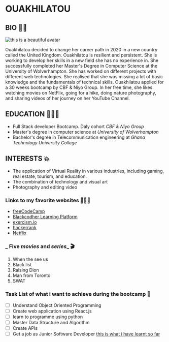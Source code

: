 # OUAKHILATOU

## BIO 🧕🏾
![this is a beautiful avatar](https://cdn-icons-png.flaticon.com/512/921/921036.png?w=900&t=st=1662733600~exp=1662734200~hmac=d575550a4d90f8a52285576977b6f2be20b569e5ea52502c35810f713ecc6b93)

Ouakhilatou decided to change her career path in 2020 in a new country called the United Kingdom. Ouakhilatou is resilient and persistent. She is working to develop her skills in a new field she has no experience in. She successfully completed her Master's Degree in Computer Science at the University of Wolverhampton. She has worked on different projects with different web technologies. She realised that she was missing a lot of basic knowledge and the fundamentals of technical skills. Ouakhilatou applied for a 30 weeks bootcamp by CBF & Niyo Group. In her free time, she likes watching movies on NetFlix, going for a hike, doing nature photography, and sharing videos of her journey on her YouTube Channel.

## EDUCATION 👩🏾‍💻

- Full Stack developer Bootcamp. Daly cohort _CBF & Niyo Group_
- Master's degree in computer science at _University of Wolverhampton_
- Bachelor's degree in Telecommunication engineering at _Ghana Technology University College_


## INTERESTS 💥

* The application of Virtual Reality in various industries, including gaming, real estate, tourism, and education.
* The combination of technology and visual art
* Photography and editing video

### Links to my favorite websites 👩🏾‍💻
* [freeCodeCamp](https://www.freecodecamp.org/settings)
* [Blackcodher Learning Platform](https://learning.blackcodher.tech/)
* [exercism.io](https://exercism.org/)
* [hackerrank](https://www.hackerrank.com/dashboard)
* [Netflix](https://www.netflix.com/gb/login?nextpage=https%3A%2F%2Fwww.netflix.com%2Fbrowse)


### **_ Five *movies* and *series*_** 🎬

1. When the see us
2. Black list
3. Raising Dion
4. Man from Toronto
5. SWAT

### Task List of what i want to achieve during the bootcamp 🎯

- [ ] Understand Object Oriented Programming
- [ ] Create web application using React.js
- [ ] learn to programme using python
- [ ] Master Data Structure and Algorithm
- [ ] Create APIs
- [ ] Get a job as Junior Software Developer
[this is what i have learnt so far](https://github.com/black-codher-bootcamp-2022-daly/unit-01-github-fundamentals-homework-Ouakhila/blob/main/GITFUNDAMENTALS.md)
